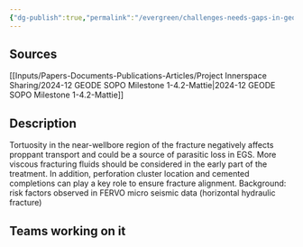 ```yaml
---
{"dg-publish":true,"permalink":"/evergreen/challenges-needs-gaps-in-geothermal/tortuosity-in-the-near-wellbore-region-of-the-fracture/","tags":["need"]}
---
```


## Sources
[[Inputs/Papers-Documents-Publications-Articles/Project Innerspace Sharing/2024-12 GEODE SOPO Milestone 1-4.2-Mattie\|2024-12 GEODE SOPO Milestone 1-4.2-Mattie]]

## Description
Tortuosity in the near-wellbore region of the fracture negatively affects proppant transport and could be a source of parasitic loss in EGS. More viscous fracturing fluids should be considered in the early part of the treatment. In addition, perforation cluster location and cemented completions can play a key role to ensure fracture alignment. Background: risk factors observed in FERVO micro seismic data (horizontal hydraulic fracture)

## Teams working on it


